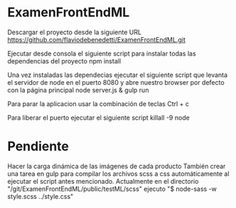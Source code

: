 # ExamenFrontEndML
Descargar el proyecto desde la siguiente URL
https://github.com/flaviodebenedetti/ExamenFrontEndML.git

Ejecutar desde consola el siguiente script para instalar todas las dependencias del proyecto
npm install

Una vez instaladas las dependecias ejecutar el siguiente script que levanta el servidor de node en el puerto 8080 y abre nuestro browser por defecto con la página principal
node server.js & gulp run

Para parar la aplicacion usar la combinación de teclas
Ctrl + c

Para liberar el puerto ejecutar el siguiente script
killall -9 node

# Pendiente
Hacer la carga dinámica de las imágenes de cada producto
También crear una tarea en gulp para compilar los archivos scss a css automáticamente al ejecutar el script antes mencionado. Actualmente en el directorio "/git/ExamenFrontEndML/public/testML/scss" ejecuto "$ node-sass -w style.scss ../style.css"
